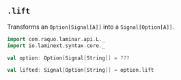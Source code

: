 ## `.lift`

Transforms an `Option[Signal[A]]` into a `Signal[Option[A]]`.

```scala
import com.raquo.laminar.api.L._
import io.laminext.syntax.core._

val option: Option[Signal[String]] = ???

val lifted: Signal[Option[String]] = option.lift
```
